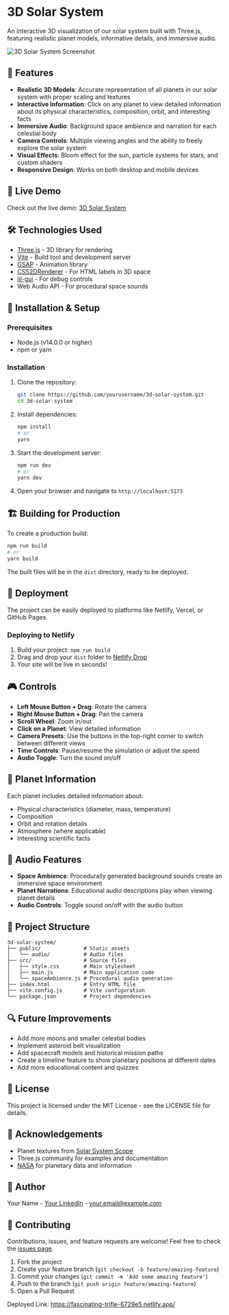 # 3D Solar System

An interactive 3D visualization of our solar system built with Three.js, featuring realistic planet models, informative details, and immersive audio.

![3D Solar System Screenshot](https://i.imgur.com/example.png)

## 🌟 Features

- **Realistic 3D Models**: Accurate representation of all planets in our solar system with proper scaling and textures
- **Interactive Information**: Click on any planet to view detailed information about its physical characteristics, composition, orbit, and interesting facts
- **Immersive Audio**: Background space ambience and narration for each celestial body
- **Camera Controls**: Multiple viewing angles and the ability to freely explore the solar system
- **Visual Effects**: Bloom effect for the sun, particle systems for stars, and custom shaders
- **Responsive Design**: Works on both desktop and mobile devices

## 🚀 Live Demo

Check out the live demo: [3D Solar System](https://your-netlify-url.netlify.app)

## 🛠️ Technologies Used

- [Three.js](https://threejs.org/) - 3D library for rendering
- [Vite](https://vitejs.dev/) - Build tool and development server
- [GSAP](https://greensock.com/gsap/) - Animation library
- [CSS2DRenderer](https://threejs.org/docs/#examples/en/renderers/CSS2DRenderer) - For HTML labels in 3D space
- [lil-gui](https://lil-gui.georgealways.com/) - For debug controls
- Web Audio API - For procedural space sounds

## 🔧 Installation & Setup

### Prerequisites
- Node.js (v14.0.0 or higher)
- npm or yarn

### Installation

1. Clone the repository:
   ```bash
   git clone https://github.com/yourusername/3d-solar-system.git
   cd 3d-solar-system
   ```

2. Install dependencies:
   ```bash
   npm install
   # or
   yarn
   ```

3. Start the development server:
   ```bash
   npm run dev
   # or
   yarn dev
   ```

4. Open your browser and navigate to `http://localhost:5173`

## 🏗️ Building for Production

To create a production build:

```bash
npm run build
# or
yarn build
```

The built files will be in the `dist` directory, ready to be deployed.

## 🚀 Deployment

The project can be easily deployed to platforms like Netlify, Vercel, or GitHub Pages.

### Deploying to Netlify

1. Build your project: `npm run build`
2. Drag and drop your `dist` folder to [Netlify Drop](https://app.netlify.com/drop)
3. Your site will be live in seconds!

## 🎮 Controls

- **Left Mouse Button + Drag**: Rotate the camera
- **Right Mouse Button + Drag**: Pan the camera
- **Scroll Wheel**: Zoom in/out
- **Click on a Planet**: View detailed information
- **Camera Presets**: Use the buttons in the top-right corner to switch between different views
- **Time Controls**: Pause/resume the simulation or adjust the speed
- **Audio Toggle**: Turn the sound on/off

## 🌌 Planet Information

Each planet includes detailed information about:
- Physical characteristics (diameter, mass, temperature)
- Composition
- Orbit and rotation details
- Atmosphere (where applicable)
- Interesting scientific facts

## 🎵 Audio Features

- **Space Ambience**: Procedurally generated background sounds create an immersive space environment
- **Planet Narrations**: Educational audio descriptions play when viewing planet details
- **Audio Controls**: Toggle sound on/off with the audio button

## 🧩 Project Structure

```
3d-solar-system/
├── public/              # Static assets
│   └── audio/           # Audio files
├── src/                 # Source files
│   ├── style.css        # Main stylesheet
│   ├── main.js          # Main application code
│   └── spaceAmbience.js # Procedural audio generation
├── index.html           # Entry HTML file
├── vite.config.js       # Vite configuration
└── package.json         # Project dependencies
```

## 🔍 Future Improvements

- Add more moons and smaller celestial bodies
- Implement asteroid belt visualization
- Add spacecraft models and historical mission paths
- Create a timeline feature to show planetary positions at different dates
- Add more educational content and quizzes

## 📝 License

This project is licensed under the MIT License - see the LICENSE file for details.

## 🙏 Acknowledgements

- Planet textures from [Solar System Scope](https://www.solarsystemscope.com/)
- Three.js community for examples and documentation
- [NASA](https://www.nasa.gov/) for planetary data and information

## 👤 Author

Your Name - [Your LinkedIn](https://linkedin.com/in/yourprofile) - your.email@example.com

## 🤝 Contributing

Contributions, issues, and feature requests are welcome! Feel free to check the [issues page](https://github.com/yourusername/3d-solar-system/issues).

1. Fork the project
2. Create your feature branch (`git checkout -b feature/amazing-feature`)
3. Commit your changes (`git commit -m 'Add some amazing feature'`)
4. Push to the branch (`git push origin feature/amazing-feature`)
5. Open a Pull Request

Deployed Link: https://fascinating-trifle-6729e5.netlify.app/
